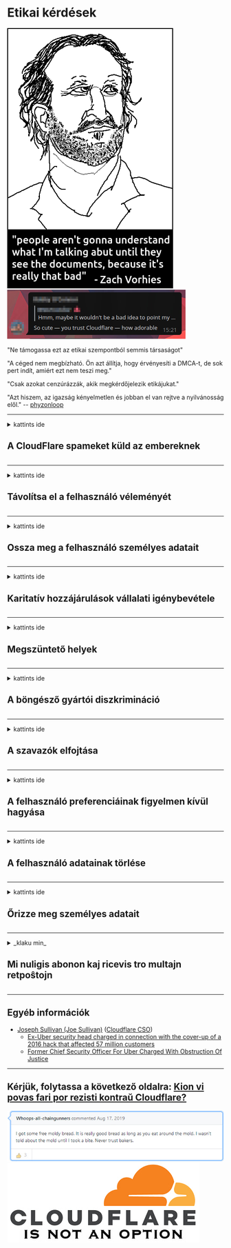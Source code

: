# Etikai kérdések

![](../image/itsreallythatbad.jpg)
![](../image/telegram/c81238387627b4bfd3dcd60f56d41626.jpg)

"Ne támogassa ezt az etikai szempontból semmis társaságot"

"A céged nem megbízható. Ön azt állítja, hogy érvényesíti a DMCA-t, de sok pert indít, amiért ezt nem teszi meg."

"Csak azokat cenzúrázzák, akik megkérdőjelezik etikájukat."

"Azt hiszem, az igazság kényelmetlen és jobban el van rejtve a nyilvánosság elől."  -- [phyzonloop](https://twitter.com/phyzonloop)


---


<details>
<summary>kattints ide

## A CloudFlare spameket küld az embereknek
</summary>


A Cloudflare spam e-maileket küld nem Cloudflare felhasználóknak.

- Csak azoknak az előfizetőknek küldjön e-mailt, akik részt vettek
- Amikor a felhasználó azt mondja, hogy "stop", akkor hagyja abba az e-mail küldését

Ez ennyire egyszerű. De a Cloudflare nem érdekli.
A Cloudflare szerint szolgáltatásuk használatával minden spamelőt vagy támadót meg lehet állítani.
Hogyan állíthatjuk meg a Cloudflare-t anélkül, hogy aktiválnánk a Cloudflare-t?


| 🖼 | 🖼 |
| --- | --- |
| ![](../image/cfspam01.jpg) | ![](../image/cfspam03.jpg) |
| ![](../image/cfspam02.jpg) | ![](../image/cfspambrittany.jpg)<br>![](../image/cfspamtwtr.jpg) |

</details>

---

<details>
<summary>kattints ide

## Távolítsa el a felhasználó véleményét
</summary>


Cloudflare cenzor negatív vélemények.
Ha Cloudflare-ellenes szöveget tesz közzé a Twitteren, akkor esélye van arra, hogy választ kapjon a Cloudflare alkalmazottjától, hogy "Nem, ez nem".
Ha bármelyik felülvizsgálati webhelyen negatív véleményt tesz közzé, akkor megpróbálják cenzúrázni.


| 🖼 | 🖼 |
| --- | --- |
| ![](../image/cfcenrev_01.jpg)<br>![](../image/cfcenrev_02.jpg) | ![](../image/cfcenrev_03.jpg) |

</details>

---

<details>
<summary>kattints ide

## Ossza meg a felhasználó személyes adatait
</summary>


A Cloudflare-nek hatalmas zaklatási problémája van.
A Cloudflare megosztja azok személyes adatait, akik panaszkodnak a hosztolt webhelyekre.
Néha megkérik, hogy adja meg valódi igazolványát.
Ha nem akarja, hogy zaklassák, bántalmazzák, elkapják vagy megölik, akkor inkább tartózkodjon a Cloudflared webhelyektől.


| 🖼 | 🖼 |
| --- | --- |
| ![](../image/cfdox_what.jpg) | ![](../image/cfdox_swat.jpg) |
| ![](../image/cfdox_kill.jpg) | ![](../image/cfdox_threat.jpg) |
| ![](../image/cfdox_dox.jpg) | ![](../image/cfdox_ex1.jpg) |
| ![](../image/cfabuseform.jpg) | ![](../image/cfdox_ex2.jpg) |

</details>

---

<details>
<summary>kattints ide

## Karitatív hozzájárulások vállalati igénybevétele
</summary>


A CloudFlare jótékonysági hozzájárulást kér.
Elég borzasztó, hogy egy amerikai vállalat jótékonysági tevékenységet kérne a jó okokkal rendelkező non-profit szervezetek mellett.
Ha szeretné blokkolni az embereket, vagy pazarolni mások idejét, érdemes rendelnie néhány pizzát a Cloudflare alkalmazottainak.


![](../image/cfdonate.jpg)

</details>

---

<details>
<summary>kattints ide

## Megszüntető helyek
</summary>


Mit fog tenni, ha webhelye hirtelen leáll?
Vannak jelentések arról, hogy a Cloudflare minden figyelmeztetés nélkül, némán törli a felhasználó konfigurációját vagy leállítja a szolgáltatást.
Javasoljuk, hogy keressen jobb szolgáltatót.

![](../image/cftmnt.jpg)

</details>

---

<details>
<summary>kattints ide

## A böngésző gyártói diszkrimináció
</summary>


A CloudFlare kedvezményes bánásmódban részesíti a Firefoxot használókat, miközben ellenséges bánásmódban részesíti a Tor felett nem Tor-Browser felhasználóit.
Azok a Tor-felhasználók, akik jogosan tagadják meg a nem ingyenes javascript végrehajtását, szintén ellenséges bánásmódban részesülnek.
Ez a hozzáférési egyenlőtlenség hálózati semlegességgel való visszaélés és hatalommal való visszaélés.

![](../image/browdifftbcx.gif)

- Bal: Tor böngésző, Jobb: Króm. Ugyanaz az IP-cím.

![](../image/browserdiff.jpg)

- Balra: a Tor böngésző Javascript le van tiltva, a sütik engedélyezve vannak
- Jobbra: Chrome Javascript engedélyezve, Cookie kikapcsolva

![](../image/cfsiryoublocked.jpg)

- QuteBrowser (kisebb böngésző) Tor nélkül (Clearnet IP)

![](../image/lynx_cloudflare.gif)

- Lynx


| ***Böngésző*** | ***Hozzáférés a kezeléshez*** |
| --- | --- |
| Tor Browser (Javascript engedélyezve) | hozzáférés engedélyezett |
| Firefox (Javascript engedélyezve) | a hozzáférés romlott |
| Chromium (Javascript engedélyezve) | a hozzáférés romlott |
| Chromium or Firefox (A Javascript le van tiltva) | hozzáférés megtagadva |
| Chromium or Firefox (A cookie le van tiltva) | hozzáférés megtagadva |
| QuteBrowser | hozzáférés megtagadva |
| lynx | hozzáférés megtagadva |
| w3m | hozzáférés megtagadva |
| wget | hozzáférés megtagadva |


Miért ne használná az Audio gombot az egyszerű kihívás megoldására?

Igen, van egy audio gomb, de ez mindig nem működik Tor felett.
Ezt az üzenetet akkor kapja meg, amikor rákattint:

```
Próbáld újra később
Lehet, hogy számítógépe vagy hálózata automatikus lekérdezéseket küld.
Felhasználóink ​​védelme érdekében kérését jelenleg nem tudjuk feldolgozni.
További részletekért látogasson el a súgó oldalunkra
```

</details>

---

<details>
<summary>kattints ide

## A szavazók elfojtása
</summary>


Az egyesült államokbeli választópolgárok nyilvántartásba veszik a szavazást végső soron az államtitkár honlapján keresztül a lakóhelyük szerinti államban.
A republikánusok által ellenőrzött államtitkárságok a választók elnyomásában vesznek részt az államtitkár webhelyének a Cloudflare-en keresztüli meghatalmazásával.
A Cloudflare Tor-felhasználókkal szembeni ellenséges bánásmódja, MITM-központja mint központosított globális megfigyelési pont, valamint káros szerepe összességében a leendő választókat vonakodik regisztrációtól.
Különösen a liberálisok szokták magáévá tenni a magánéletet.
A választói regisztrációs űrlapok érzékeny információkat gyűjtenek a választók politikai beállítottságáról, személyes címéről, társadalombiztosítási számáról és születési dátumáról.
A legtöbb állam csak ezen információk egy részhalmazát teszi nyilvánosan elérhetővé, de a Cloudflare akkor látja az összes információt, ha valaki regisztrálódik a szavazásra.

Ne feledje, hogy a papíron történő regisztráció nem kerüli meg a Cloudflare-t, mert az állami adatbeviteli alkalmazottak titkára valószínűleg a Cloudflare webhelyet használja az adatok megadásához.

| 🖼 | 🖼 |
| --- | --- |
| ![](../image/cfvotm_01.jpg) | ![](../image/cfvotm_02.jpg) |

- A Change.org egy híres weboldal a szavazatok összegyűjtésére és a cselekvésre.
“az emberek mindenhol kampányokat indítanak, támogatókat mozgósítanak, és a döntéshozókkal dolgoznak a megoldások ösztönzésében.”
Sajnos sokan egyáltalán nem tekinthetik meg a change.org-ot a Cloudflare agresszív szűrője miatt.
A petíció aláírását akadályozzák, így kizárva őket a demokratikus folyamatból.
Más, nem felhőalapú platformok, például az OpenPetition használata segít megoldani a problémát.

| 🖼 | 🖼 |
| --- | --- |
| ![](../image/changeorgasn.jpg) | ![](../image/changeorgtor.jpg) |

- A Cloudflare „athéni projektje” ingyenes vállalati szintű védelmet kínál az állami és helyi választási webhelyeknek.
Azt mondták, hogy "választóik hozzáférhetnek a választási információkhoz és a választók regisztrációjához", de ez hazugság, mert sokan egyszerűen nem tudnak egyáltalán böngészni az oldalon.

</details>

---

<details>
<summary>kattints ide

## A felhasználó preferenciáinak figyelmen kívül hagyása
</summary>


Ha elutasít valamit, akkor arra számít, hogy nem kap erről e-mailt.
A Cloudflare figyelmen kívül hagyja a felhasználó preferenciáit, és az ügyfelek beleegyezése nélkül megosztja az adatokat harmadik felekkel működő vállalatokkal.
Ha az ingyenes csomagot használja, néha e-mailt küld neked, amelyben havi előfizetés megvásárlását kéri.

![](../image/cfviopl_tp.jpg)

</details>

---

<details>
<summary>kattints ide

## A felhasználó adatainak törlése
</summary>


E volt felhőalapú ügyfél blogja szerint a Cloudflare hazudik a számlák törléséről.
Manapság sok vállalat megőrzi adatait, miután bezárta vagy eltávolította fiókját.
A jó cégek többsége említést tesz róla az adatvédelmi irányelveiben.
Cloudflare? Nem.

```
2019-08-05 A CloudFlare megerősítést küldött nekem arról, hogy eltávolították a fiókomat.
2019-10-02 E-mailt kaptam a CloudFlare-től "mert ügyfél vagyok"
```

A Cloudflare nem tudott az "eltávolítás" szóról.
Ha valóban eltávolítják, miért kapott e-mailt ez a volt ügyfél?
Megemlítette azt is, hogy a Cloudflare adatvédelmi szabályzata erről nem tesz említést.

```
Új adatvédelmi irányelvük nem említi az adatok egy évig tartó megőrzését.
```

![](../image/cfviopl_notdel.jpg)

Hogyan bízhat meg a Cloudflare-ben, ha az adatvédelmi irányelveik LIE?

- [Több mint egy év telt el azóta, hogy töröltem a Cloudflare-fiókomat](https://shkspr.mobi/blog/2020/09/dont-trust-cloudflare-with-your-personal-data/)

</details>

---

<details>
<summary>kattints ide

## Őrizze meg személyes adatait
</summary>


A Cloudflare-fiók törlése nehéz.

```
Nyújtson be támogatási jegyet a "Számla" kategória használatával,
és kérje a fiók törlését az üzenet törzsében.
A törlés kérése előtt nem lehet domainje vagy hitelkártyája a fiókjához csatolva.
```

Ezt a megerősítő e-mailt megkapja.

![](../image/cf_deleteandkeep.jpg)

"Megkezdtük a törlési kérelem feldolgozását", de "A személyes adatait továbbra is tároljuk".

Tud "ebben bízni"?


- Hogyan törölheti Cloudflare-fiókját

1. Jelentkezzen be a Cloudflare irányítópultjára.
2. Törölje az összes zónát (tartományt) az irányítópultról.
3. Kattintson a támogatási linkre.
4. Küldjön új jegyet. Mondja meg nekik, hogy le akarja zárni a fiókját.
5. Várjon néhány napot.
6. A Cloudflare munkatársai megerősítést kérnek Öntől és annak okáról, hogy miért döntött úgy, hogy elhagyja a Cloudflare szolgáltatást.
7. Küldjön ismét választ.
8. Várjon néhány napot.
9. Üzenetet kap: Sikeresen töröltük fiókját


</details>

---

<details>
<summary>_klaku min_

## Mi nuligis abonon kaj ricevis tro multajn retpoŝtojn
</summary>


La uzanto nuligis sian 'Cloudflare stream' abonon kaj li ricevas retpoŝtajn memorigilojn ĉiutage por rememorigi lin pri nuligita abono.
Ne estas malaprobita butono. Kiel vi ĉesas ĉi tiun frenezon?

![](../image/barrageemailcancelsubscription.jpg)

Cloudflare diris al ĉi tiu uzanto kontakti subtenteamo kaj peti ĉiujn viajn enhavojn forigi.

- [t](https://web.archive.org/web/20210412165334/https://twitter.com/JohnHaldson/status/1381651569247088650)

</details>

---

## Egyéb információk

- [Joseph Sullivan (Joe Sullivan)](../cloudflare_inc/cloudflare_members.md) ([Cloudflare CSO](https://twitter.com/eastdakota/status/1296522269313785862))
  - [Ex-Uber security head charged in connection with the cover-up of a 2016 hack that affected 57 million customers](https://www.businessinsider.com/uber-data-hack-security-head-joe-sullivan-charged-cover-up-2020-8)
  - [Former Chief Security Officer For Uber Charged With Obstruction Of Justice](https://www.justice.gov/usao-ndca/pr/former-chief-security-officer-uber-charged-obstruction-justice)


---


## Kérjük, folytassa a következő oldalra:   [Kion vi povas fari por rezisti kontraŭ Cloudflare?](hu.action.md)

![](../image/freemoldybread.jpg)
![](../image/cfisnotanoption.jpg)
